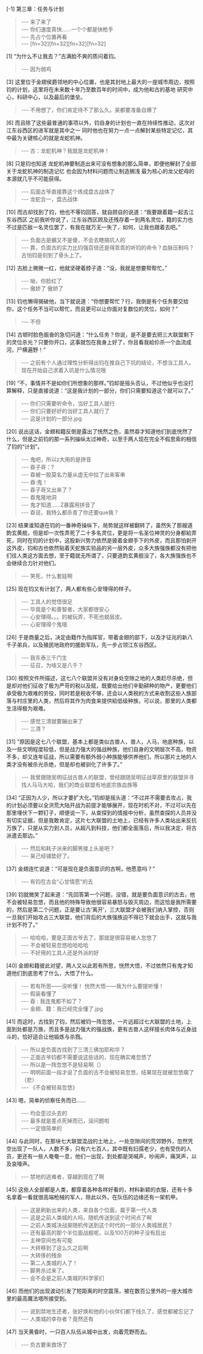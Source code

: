 
[-1] 第三章：任务与计划
>--- 来了来了<br>
>--- 你们速度真快……一个个都是快枪手<br>
>--- 先占个位置再看<br>
>--- [fn=32][fn=32][fn=32][fn=32]<br>

[1] “为什么不让我去？”古满脸不爽的质问着钧。
>--- 因为弱鸡<br>

[3] 这里位于金翅侯爵领地的中心位置，也是其封地上最大的一座城市周边，按照钧的计划，这里将在未来数十年乃至数百年的时间中，成为他和古的基地 研究中心，科研中心，以及最后的堡垒。
>--- 不用想了，你们肯定待不了那么久。昊都要准备自爆了<br>

[6] 而且除了这些最普通的事项以外，钧自身的计划也一直在持续性推动，这次对江东谷西区的进军就是其中之一 同时他也在努力一点一点解封某些特定记忆，其中最为关键核心的就是龙蛇机神。
>--- 古：龙蛇机神？我就是龙蛇机神！<br>

[8] 只是钧也知道 龙蛇机神要制造出来可没有想象的那么简单，即便他解封了全部关于龙蛇机神的制造记忆 也会因为材料问题而让制造搁浅 最为核心的龙父蛇母的本源就几乎不可能获得。
>--- 后面古爷直接靠这个炼成盘古战体了<br>
>--- 龙蛇合一，盘古战体<br>

[10] 而古却找到了钧，他也不等钧回答，就自顾自的说道：“我要跟着籍一起去江东谷西区 之前我听你说了，江东谷西区顾及还残存着一到两名灵位，籍的实力也不过是匹敌一名灵位罢了，有我在就万无一失了，如何，让我也跟着去吧。”
>--- 负面古是鶸又不是傻，不会去瞎搞坑人的<br>
>--- 靠，负面古的实力比钧强百倍还是得乖乖的听钧的命令？血脉压制吗？古怕钧是刻到了骨头上了。<br>

[12] 古脸上微微一红，他就坚硬着脖子道：“没，我就是想要帮帮忙。”
>--- 呦，你脸红了<br>
>--- 傲娇了 傲娇了<br>

[13] 钧也懒得揭破他，当下就说道：“你想要帮忙？行，我倒是有个任务要交给你，这个任务不当可以帮忙，而且更可以让你面对复数位的灵位，如何？”
>--- 不但<br>

[14] 古顿时脸色振奋的急切问道：“什么任务？你说，是不是要去把三大联盟剩下的灵位杀光？只要你开口，这事就包在我身上好了，你且看我給伱杀一个血流成河，尸横遍野！”
>--- 之前有个人通过理性分析得出钧在推自己下坑的结论，不想当工具人。现在开始自己求着入坑是什么情况哦<br>

[19] “不，事情并不是如你们所想象的那样。”钧却是摇头否认，不过他似乎也没打算解释，只是直接说道：“这是我计划的一部分，你们只需要知道这个就可以了。”
>--- 你们只需要听命令，当好工具人就行<br>
>--- 你们只要好好的当好工具人就行了<br>
>--- 这是计划的一部分.jpg<br>

[20] 说出这话，金翅和籍反倒是露出了恍然之色，虽然昋才知道他们到底恍然了什么，但是之前钧的那一系列操纵太过神奇，以至于两人现在完全不假思索的相信了钧的“计划”。
>--- 鬼吧，所以z大用的是拼音<br>
>--- 昋子哥：?<br>
>--- 昋被一股莫名力量从虚无中拉了出来客串<br>
>--- 昋:鬼！<br>
>--- 昋子哥又出来了？<br>
>--- 昋鬼隆地洞<br>
>--- 鬼才知道……Z暴露用拼音了<br>
>--- 昋说，我特么都杀青了你还要que我？<br>

[23] 结果谁知道在钧的一番神奇操纵下，局势就这样被翻转了，虽然失了那艘道韵玄黄舰，但是却一次性弄死了二十多名灵位，更是将一名圣位神灵的分身都給弄死，同时在钧的计划中，这股新兴势力依然是披着金翅手下的外皮，而且那怕剥开这外皮，钧和古也依然贴着天蛇族实验品的另一层外皮，众多大族强族都没有把他们往人类这方面去想，至于籍就无所谓了，只要道韵玄黄舰没了，各大族强族也不会继续合力针对他们。
>--- 笑死，什么套娃啊<br>

[25] 现在钧又有计划了，两人都有些心安理得的样子。
>--- 工具人的觉悟很足<br>
>--- 毕竟是个和善智者，大家都很安心<br>
>--- 心安理得。。。的被玩弄，不死也蜕层皮。<br>
>--- 心安理得个鬼哦<br>

[26] 于是商量之后，决定由籍作为指挥官，带着金翅的部下，以及才征兆的新八千子弟兵，以及殖民地政府的援助军队，先一步占领江东谷西区。
>--- 我东泰三千门生<br>
>--- 征召，为啥又是八千？<br>

[30] 按照文件所描述，这七八个联盟并没有对身处空隙之地的人类赶尽杀绝，但是却对他们征收了极为严苛的税以及赋，既要给出他们辛勤耕种的物产，更要他们承受极为艰难的劳役，同时若是税收不够，还会以人类税的方式来收割这些人族部落与村庄里的人类，然后将其作为肉食来提供給低级种族，可以说，那里的人类都生活得极为艰难。
>--- 感觉三清就要蹦出来了<br>
>--- 三清？<br>

[31] “原因是这七八个联盟，基本上都是类似古兽人，兽人，人马，地底种族，以及一些文明程度较低，但是战力强大的强战种族，他们自身的文明层次不高，物资不多，却又连年征战，所以需要有额外弱小种族能够供养他们，所以那片土地的人类才没有被杀光杀绝，但是却也被驯化了许多了。”
>--- 我曾跟随吴明征战古兽人的联盟，曾经跟随吴明征战草原里的联盟并寻找人马马大哈，我们的商业联盟有地底宗族血族等<br>

[34] “正因为人少，所以才要扩大化。”钧却是摇头道：“不过并不需要去攻占，我的计划必须要以全洪荒大陆开战为前提才能够展开，现在时机不对，不过可以先在那里埋伏下一颗钉子，顺便说一下，从查探到的情报中分析，虽然查探的人员并没有切实证据，但是我敢肯定，这片七大联盟的土地上，已经有许多人类站出来反抗万族了，只是从实力到人员，从超凡到科技，他们都全面落后，所以我决定，将古派遣去那边。”
>--- 然后和耗子派来的脚男接上头是吧？<br>
>--- 昊己经铺垫好了。<br>

[37] 金翅连忙说道：“可是现在是负面意识的古啊，他愿意吗？”
>--- 有钧在古会“心甘情愿”的去<br>

[39] 钧就微笑了起来道：“先回答第一个问题，没错，就是要负面意识的古去，他不会被轻易忽悠，而且他的特殊导致他很容易暴怒与毁灭周边，而这恰是我所需要的，然后是第二个问题，正是要让古‘离开’，三大联盟才会被我们纳入掌控，否则一旦我们开始攻占三大联盟，他们背后的大族强族迫不得已下就会出手，这就与我计划不符了。”
>--- 哈哈哈，要是正面古爷去了，那就是很容易被人忽悠了<br>
>--- 不会被轻易忽悠哈哈哈哈<br>
>--- 不好用的工具人还是外派的好<br>

[40] 金翅和籍彼此对望，两人又以此若有所思，恍然大悟，不过依然只有鬼才知道他们到底思考了什么，大悟了什么。
>--- 若有所思——没听懂！
恍然大悟——我为什么要提听懂！<br>
>--- 假装看懂了<br>
>--- 昋 : 我连鬼都不如了？<br>
>--- 金翅、籍：我已经完全懂了.jpg<br>

[41] 而这时，古找到了钧，然后被钧一阵忽悠，一片远超过七大联盟的土地，上面到处都是万族，而且多是战力强大的强战族，更有古兽人这样擅长肉体与近身战斗的，恰好适合让他锻炼与杀戮。
>--- 所以是负面古找到了三清三佛加耶和华？<br>
>--- 正面古爷钧都不需要说这些话的，现在确实难忽悠了<br>
>--- 所以是一阵忽悠不是轻易啊（）<br>
>--- 明明前面一段才说了负面的古不会被轻易忽悠，结果现在就被忽悠瘸了（悲）<br>
>--- 《不会被轻易忽悠》<br>

[43] 嗯，简单的侦察任务而已……
>--- 均会歪过头去的<br>
>--- 最多就是差点死掉而已，没问题啦<br>
>--- 一定很简单的<br>

[44] 与此同时，在那块七大联盟混战的土地上，一处空隙间的荒郊野外，忽然凭空出现了一队人，人数不多，只有六七百人，其中既有妇孺老少，也有受伤的人员，更还有一些人奄奄一息，他们一出现，到处都是哭喊声，吵闹声，痛哭声，以及哀嚎声。
>--- 禁地的逃难者，穿越到现在了啊<br>

[45] 这些人全部都是人类，都穿着各种各样好看的，材料新颖的衣服，还有十多名拿着一看就很高端枪械的军人，除此以外，在队伍的边缘还有一架机甲。
>--- 这是刷新出来的人类，来自各个位面，属于第一代人类<br>
>--- 这是之前人类城的人吗，随机传送到这个时间点了啊<br>
>--- 之前人类城决战昊随机传送到这个时代的一部分人类城居民？<br>
>--- 还有最高的那个半位面战舰呢，以及100万的种子没有启出<br>
>--- 主神空间也有可能<br>
>--- 大转移到了这么久之后啊<br>
>--- 大转侈的残余<br>
>--- 第二人类城的人了！<br>
>--- 脚男杀过来了。<br>
>--- 会不会是之前人类城的科学家们<br>

[46] 而他们的出现波动引发了短距离的时空震荡，被在数百公里外的一座大城市里的最高魔法塔所接受到。
>--- 说到禁地生还者，张好焕和他的小伙伴们都下线久了，感觉都被忘记了<br>
>--- 人类城的幸存者？竟然还有<br>

[47] 当天黄昏时，一只百人队伍从城中出发，向着荒野而去。
>--- 负古要来救场了<br>
